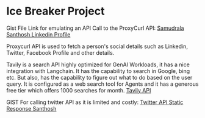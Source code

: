 # Ice Breaker Project

Gist File Link for emulating an API Call to the ProxyCurl API: [Samudrala Santhosh Linkedin Profile](https://gist.githubusercontent.com/DCGUY009/16175ccc5daa5fa1a19b15ce9fba8044/raw/149bccd37bc0e359d60193ecc9074278c10d8161/gistfile1.txt)

Proxycurl API is used to fetch a person's social details such as Linkedin, Twitter, Facebook Profile and other details.

Tavily is a search API highly optimized for GenAI Workloads, it has a nice integration with Langchain.
It has the capability to search in Google, bing etc. But also, has the capability to figure out what to do based on the user query.
It is configured as a web search tool for Agents and it has a generous free tier which offers 1000 searches for month.
[Tavily API](https://app.tavily.com/home?code=0qIrwdD6-2w_5xcy_JMQSgFax71Cg0JNyHnqoEjPadFkf&state=eyJyZXR1cm5UbyI6Ii9ob21lIn0)

GIST For calling twitter API as it is limited and costly: [Twitter API Static Response Santhosh]("https://gist.githubusercontent.com/DCGUY009/aea84135ed9d89f52683e971a2cd9c9a/raw/88bc968d6d425c3d339697520fcf116961704d6c/gistfile1.txt")
